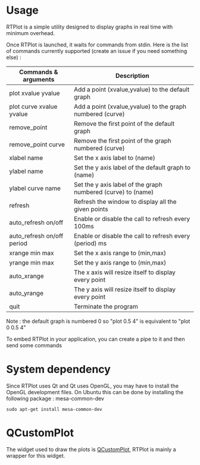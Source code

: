 # Usage

RTPlot is a simple utility designed to display graphs in real time with minimum overhead.

Once RTPlot is launched, it waits for commands from stdin. Here is the list of commands currently supported (create an issue if you need something else) : 

| **Commands & arguments**   | **Description**                                              |
|----------------------------|--------------------------------------------------------------|
| plot xvalue yvalue         | Add a point (xvalue,yvalue) to the default graph             |
| plot curve xvalue yvalue   | Add a point (xvalue,yvalue) to the graph numbered (curve)    |
| remove_point               | Remove the first point of the default graph                  |
| remove_point curve         | Remove the first point of the graph numbered (curve)         |
| xlabel name                | Set the x axis label to (name)                               |
| ylabel name                | Set the y axis label of the default graph to (name)          |
| ylabel curve name          | Set the y axis label of the graph numbered (curve) to (name) |
| refresh                    | Refresh the window to display all the given points           |
| auto_refresh on/off        | Enable or disable the call to refresh every 100ms            |
| auto_refresh on/off period | Enable or disable the call to refresh every (period) ms      |
| xrange min max             | Set the x axis range to (min,max)                            |
| yrange min max             | Set the y axis range to (min,max)                            |
| auto_xrange                | The x axis will resize itself to display every point         |
| auto_yrange                | The y axis will resize itself to display every point         |
| quit                       | Terminate the program                                        |

Note : the default graph is numbered 0 so "plot 0.5 4" is equivalent to "plot 0 0.5 4" 

To embed RTPlot in your application, you can create a pipe to it and then send some commands

# System dependency

Since RTPlot uses Qt and Qt uses OpenGL, you may have to install the OpenGL development files. On Ubuntu this can be done by installing the following package : mesa-common-dev

```
sudo apt-get install mesa-common-dev
```

# QCustomPlot

The widget used to draw the plots is [QCustomPlot](http://www.qcustomplot.com/), RTPlot is mainly a wrapper for this widget.
